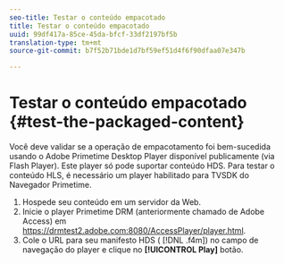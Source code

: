 ```yaml
---
seo-title: Testar o conteúdo empacotado
title: Testar o conteúdo empacotado
uuid: 99df417a-85ce-45da-bfcf-33df2197bf5b
translation-type: tm+mt
source-git-commit: b7f52b71bde1d7bf59ef51d4f6f90dfaa07e347b

---
```



# Testar o conteúdo empacotado {#test-the-packaged-content}

Você deve validar se a operação de empacotamento foi bem-sucedida usando o Adobe Primetime Desktop Player disponível publicamente (via Flash Player). Este player só pode suportar conteúdo HDS. Para testar o conteúdo HLS, é necessário um player habilitado para TVSDK do Navegador Primetime.

1. Hospede seu conteúdo em um servidor da Web.
1. Inicie o player Primetime DRM (anteriormente chamado de Adobe Access) em https://drmtest2.adobe.com:8080/AccessPlayer/player.html.
1. Cole o URL para seu manifesto HDS ( [!DNL .f4m]) no campo de navegação do player e clique no **[!UICONTROL Play]** botão.
